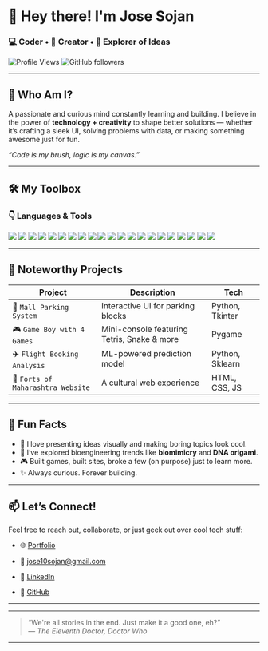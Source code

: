 # 👋 Hey there! I'm Jose Sojan
### 💻 Coder • 🎨 Creator • 🚀 Explorer of Ideas

![Profile Views](https://komarev.com/ghpvc/?username=JoseSojan123&style=flat-square&color=blue)
![GitHub followers](https://img.shields.io/github/followers/JoseSojan123?label=Follow&style=social)

---

## 🧠 Who Am I?

A passionate and curious mind constantly learning and building. I believe in the power of **technology + creativity** to shape better solutions — whether it’s crafting a sleek UI, solving problems with data, or making something awesome just for fun.  

*“Code is my brush, logic is my canvas.”*

---

## 🛠️ My Toolbox

### 👇 Languages & Tools

<p align="left">
  <img src="https://img.shields.io/badge/Python-3776AB?style=for-the-badge&logo=python&logoColor=white"/>
  <img src="https://img.shields.io/badge/JavaScript-F7DF1E?style=for-the-badge&logo=javascript&logoColor=black"/>
  <img src="https://img.shields.io/badge/HTML5-E34F26?style=for-the-badge&logo=html5&logoColor=white"/>
  <img src="https://img.shields.io/badge/CSS3-1572B6?style=for-the-badge&logo=css3&logoColor=white"/>
  
  <img src="https://img.shields.io/badge/Java-ED8B00?style=for-the-badge&logo=java&logoColor=white"/>
  <img src="https://img.shields.io/badge/Tailwind_CSS-38B2AC?style=for-the-badge&logo=tailwind-css&logoColor=white"/>
  <img src="https://img.shields.io/badge/React-20232A?style=for-the-badge&logo=react&logoColor=61DAFB"/>
  <img src="https://img.shields.io/badge/Node.js-339933?style=for-the-badge&logo=nodedotjs&logoColor=white"/>
  <img src="https://img.shields.io/badge/Scikit--Learn-F7931E?style=for-the-badge&logo=scikit-learn&logoColor=white"/>
  <img src="https://img.shields.io/badge/NumPy-013243?style=for-the-badge&logo=numpy&logoColor=white"/>
  <img src="https://img.shields.io/badge/Pandas-150458?style=for-the-badge&logo=pandas&logoColor=white"/>
  <img src="https://img.shields.io/badge/Figma-F24E1E?style=for-the-badge&logo=figma&logoColor=white"/>
  <img src="https://img.shields.io/badge/VS%20Code-007ACC?style=for-the-badge&logo=visual-studio-code&logoColor=white"/>
  <img src="https://img.shields.io/badge/Git-F05032?style=for-the-badge&logo=git&logoColor=white"/>
  <img src="https://img.shields.io/badge/JavaScript-ffb347?style=for-the-badge&logo=javascript&logoColor=black"/>
<img src="https://img.shields.io/badge/React-b19cd9?style=for-the-badge&logo=react&logoColor=white"/>
<img src="https://img.shields.io/badge/Express-f67280?style=for-the-badge&logo=express&logoColor=white"/>
<img src="https://img.shields.io/badge/Node.js-66cdaa?style=for-the-badge&logo=nodedotjs&logoColor=white"/>
 <img src="https://img.shields.io/badge/R-276DC3?style=for-the-badge&logo=r&logoColor=white"/>
  <img src="https://img.shields.io/badge/Flask-000000?style=for-the-badge&logo=flask&logoColor=white"/>
  <img src="https://img.shields.io/badge/AWS-FF9900?style=for-the-badge&logo=amazonaws&logoColor=white"/>


</p>

---

## 📂 Noteworthy Projects

| Project | Description | Tech |
|--------|-------------|------|
| 🔐 `Mall Parking System` | Interactive UI for parking blocks | Python, Tkinter |
| 🎮 `Game Boy with 4 Games` | Mini-console featuring Tetris, Snake & more | Pygame |
| ✈️ `Flight Booking Analysis` | ML-powered prediction model | Python, Sklearn |
| 🏰 `Forts of Maharashtra Website` | A cultural web experience | HTML, CSS, JS |

---

## 🌟 Fun Facts

- 🎤 I love presenting ideas visually and making boring topics look cool.
- 🧬 I’ve explored bioengineering trends like **biomimicry** and **DNA origami**.
- 🎮 Built games, built sites, broke a few (on purpose) just to learn more.
- ✨ Always curious. Forever building.

---

## 📫 Let’s Connect!

Feel free to reach out, collaborate, or just geek out over cool tech stuff:

- 🌐 [Portfolio](#)  
- 📧 [jose10sojan@gmail.com](mailto:jose10sojan@gmail.com)  
- 🧵 [LinkedIn](https://www.linkedin.com/in/jose-sojan-choorakoottil-b20876273)

- 🐙 [GitHub](https://github.com/JoseSojan123)  

---

---

> “We're all stories in the end. Just make it a good one, eh?”  
> — *The Eleventh Doctor, Doctor Who*

---

